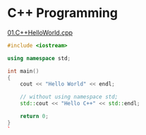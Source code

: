 # C++ Programming

[01.C++HelloWorld.cpp](./01.C++HelloWorld.cpp)
```c++
#include <iostream>

using namespace std;

int main()
{
    cout << "Hello World" << endl;

    // without using namespace std;
    std::cout << "Hello C++" << std::endl;

    return 0;
}
`

